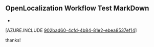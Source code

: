 ## OpenLocalization Workflow Test MarkDown
* 

[AZURE.INCLUDE [902bad60-4cfd-4b84-81e2-ebea8537ef14](calleeMd1.md)]

 
thanks!